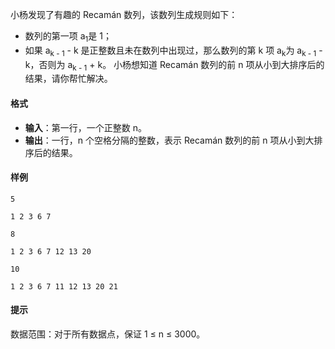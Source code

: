 小杨发现了有趣的 Recamán 数列，该数列生成规则如下：

* 数列的第一项 a<sub>1</sub>是 1；
* 如果 a<sub>k - 1</sub> - k 是正整数且未在数列中出现过，那么数列的第 k 项 a<sub>k</sub>为 a<sub>k - 1</sub> - k，否则为 a<sub>k - 1</sub> + k。
  小杨想知道 Recamán 数列的前 n 项从小到大排序后的结果，请你帮忙解决。

#### 格式

* ​**输入**​：第一行，一个正整数 n。
* ​**输出**​：一行，n 个空格分隔的整数，表示 Recamán 数列的前 n 项从小到大排序后的结果。

#### 样例

```input1
5
```

```output1
1 2 3 6 7
```

```input2
8
```

```output2
1 2 3 6 7 12 13 20
```

```input3
10
```

```output3
1 2 3 6 7 11 12 13 20 21
```

#### 提示

数据范围：对于所有数据点，保证 1 ≤ n ≤ 3000。

